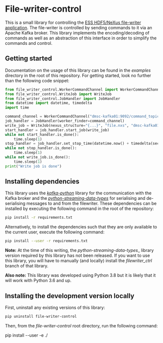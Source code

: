 # File-writer-control
This is a small library for controlling the [ESS HDF5/NeXus file-writer application](https://github.com/ess-dmsc/kafka-to-nexus). The file-writer is controlled by sending commands to it via an Apache Kafka broker. This library implements the encoding/decoding of commands as well as an abstraction of this interface in order to simplify the commands and control.

## Getting started

Documentation on the usage of this library can be found in the _examples_ directory in the root of this repository. For getting started, look no further than the following code snippet:

```python
from file_writer_control.WorkerCommandChannel import WorkerCommandChannel
from file_writer_control.WriteJob import WriteJob
from file_writer_control.JobHandler import JobHandler
from datetime import datetime, timedelta
import time

command_channel = WorkerCommandChannel("dmsc-kafka01:9092/command_topic")
job_handler = JobHandler(worker_finder=command_channel)
write_job = WriteJob(nexus_structure="{...}", "file.nxs", "dmsc-kafka01:9092", datetime.now())
start_handler = job_handler.start_job(write_job)
while not start_handler.is_done():
    time.sleep(1)
stop_handler = job_handler.set_stop_time(datetime.now() + timedelta(seconds=60))
while not stop_handler.is_done():
    time.sleep(1)
while not write_job.is_done():
    time.sleep(1)
print("Write job is done")
```

## Installing dependencies

This library uses the [_kafka-python_](https://kafka-python.readthedocs.io/en/master/index.html) library for the communication with the Kafka broker and the [_python-streaming-data-types_](https://github.com/ess-dmsc/python-streaming-data-types) for serialising and de-serialising messages to and from the filewriter. These dependencies can be installed by executing the following command in the root of the repository:

```bash
pip install -r requirements.txt
```

Alternatively, to install the dependencies such that they are only available to the current user, execute the following command:

```bash
pip install --user -r requirements.txt
```

**Note:** At the time of this writing, the _python-streaming-data-types__ library version required by this library has not been released. If you want to use this library, you will have to manually (and locally) install the *filewriter_ctrl* branch of that library.

**Also note:** This library was developed using Python 3.8 but it is likely that it will work with Python 3.6 and up.

## Installing the development version locally

First, uninstall any existing versions of this library:

```bash
pip uninstall file-writer-control
```

Then, from the *file-writer-control* root directory, run the following command:

pip install --user -e ./


